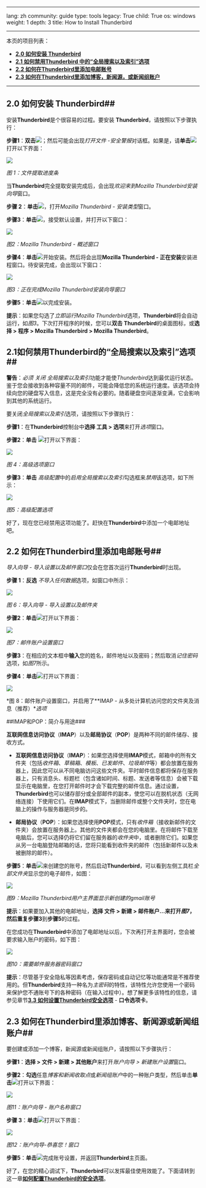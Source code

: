 

---

lang: zh
community: guide
type: tools
legacy: True
child: True
os: windows
weight: 1
depth: 3
title: How to Install Thunderbird

---

本页的项目列表：

- [**2.0 如何安装 Thunderbird**](#2.0)
- [**2.1 如何禁用Thunderbird 中的“全局搜索以及索引”选项**](#2.1)
- [**2.2 如何在Thunderbird里添加电邮账号**](#2.2)
- [**2.3 如何在Thunderbird里添加博客，新闻源，或新闻组账户**](#2.3)

-------

<a name="2.0"></a>
## 2.0 如何安装 Thunderbird##

安装**Thunderbird**是个很容易的过程。要安装 **Thunderbird**，请按照以下步骤执行：

**步骤1**：**双击**![](/sbox/screen/thunderbird-zh/01.png)；然后可能会出现*打开文件 -安全警报*对话框。如果是，请**单击**![](/sbox/screen/thunderbird-zh/02.png)打开以下界面：

![](/sbox/screen/thunderbird-zh/03.png)

*图 1：文件提取进度条*

当**Thunderbird**完全提取安装完成后，会出现*欢迎来到Mozilla Thunderbird安装向导*窗口。

**步骤 2**：**单击**![](/sbox/screen/thunderbird-zh/04.png)，打开*Mozilla Thunderbird - 安装类型*窗口。

**步骤3**：**单击**![](/sbox/screen/thunderbird-zh/04.png)，接受默认设置，并打开以下窗口：

![](/sbox/screen/thunderbird-zh/05.png)

*图2：Mozilla Thunderbird - 概述窗口*

**步骤4**：**单击**![](/sbox/screen/thunderbird-zh/06.png)开始安装。然后将会出现**Mozilla Thunderbird - 正在安装**安装进程窗口。待安装完成，会出现以下窗口：

![](/sbox/screen/thunderbird-zh/07.png)

*图3：正在完成Mozilla Thunderbird安装向导窗口*

**步骤5**：**单击**![](/sbox/screen/thunderbird-zh/08.png)以完成安装。

**提示**：如果您勾选了*立即运行Mozilla Thunderbird*选项，**Thunderbird**将会自动运行，如*图3*。下次打开程序的时候，您可以**双击** **Thunderbird**的桌面图标，或**选择 > 程序 > Mozilla Thunderbird > Mozilla Thunderbird**。

<a name="2.1"></a>
## 2.1如何禁用Thunderbird的“全局搜索以及索引”选项##

**警告**：*必须* *关闭* *全局搜索以及索引*功能才能使*Thunderbird*达到最优运行状态。鉴于您会接收到各种容量不同的邮件，可能会降低您的系统运行速度。该选项会持续向您的硬盘写入信息，这是完全没有必要的。随着硬盘空间逐渐变满，它会影响到其他的系统运行。

要关闭*全局搜索以及索引*选项，请按照以下步骤执行：

**步骤1**：在**Thunderbird**控制台中**选择 工具 > 选项**来打开*选项*窗口。

**步骤2**：**单击** ![](/sbox/screen/thunderbird-zh/09.png)打开以下界面：

![](/sbox/screen/thunderbird-zh/10.png)

*图 4：高级选项窗口*

**步骤3**：**单击** *高级配置*中的*启用全局搜索以及索引*勾选框来*禁用*该选项，如下所示：

![](/sbox/screen/thunderbird-zh/11.png)

*图5：高级配置选项*

好了，现在您已经禁用这项功能了。赶快在**Thunderbird**中添加一个电邮地址吧。

<a name="2.2"></a>
## 2.2 如何在Thunderbird里添加电邮账号## 

*导入向导 - 导入设置以及邮件窗口*仅会在您首次运行**Thunderbird**时出现。

**步骤 1**：**反选** *不导入任何数据*选项，如窗口中所示：
 
![](/sbox/screen/thunderbird-zh/12.png)

*图 6：导入向导 - 导入设置以及邮件夹*

**步骤2**：**单击**![](/sbox/screen/thunderbird-zh/04.png)打开以下界面：

![](/sbox/screen/thunderbird-zh/13.png)

*图7：邮件账户设置窗口*

**步骤3**：在相应的文本框中**输入**您的姓名，邮件地址以及密码；然后取消*记住密码*选项，如*图7*所示。

**步骤4**：**单击**![](/sbox/screen/thunderbird-zh/14.png)打开以下界面：

![](/sbox/screen/thunderbird-zh/15.png)

*图 8：邮件账户设置窗口，并启用了**IMAP - 从多处计算机访问您的文件夹及消息（推荐）**选项*

##IMAP和POP：简介与用途###

**互联网信息访问协议**（**IMAP**）以及**邮局协议**（**POP**）是两种不同的邮件储存、接收方式。

- **互联网信息访问协议**（**IMAP**）：如果您选择使用**IMAP**模式，邮箱中的所有文件夹（包括*收件箱*、*草稿箱*、*模板*、*已发邮件*、*垃圾邮件*等）都会放置在服务器上，因此您可以从不同电脑访问这些文件夹。平时邮件信息都将保存在服务器上，只有消息头、标题栏（包含诸如时间、标题、发送者等信息）会被下载显示在电脑里，在您打开邮件时才会下载完整的邮件信息。通过设置，**Thunderbird**也可以储存部分或全部邮件的副本，使您可以在脱机状态（无网络连接）下使用它们。在**IMAP**模式下，当删除邮件或整个文件夹时，您在电脑上的操作与服务器是同步的。


- **邮局协议**（**POP**）：如果您选择使用**POP**模式，只有*收件箱*（接收新邮件的文件夹）会放置在服务器上。其他的文件夹都会在您的电脑里。在将邮件下载至电脑后，您可以选择仍将它们留在服务器的*收件夹*中，或者删除它们。如果您从另一台电脑登陆邮箱的话，您将只能看到收件夹的邮件（包括新邮件以及未被删除的邮件）。

**步骤5**：**单击**![](/sbox/screen/thunderbird-zh/16.png)来创建您的账号，然后启动**Thunderbird**，可以看到左侧工具栏*全部文件夹*显示您的电子邮件，如图：

![](/sbox/screen/thunderbird-zh/17.png)

*图9：Mozilla Thunderbird用户主界面显示新创建的gmail账号*

**提示**：如果要加入其他的电邮地址，**选择 文件 > 新建 > 邮件账户...**来打开*图7*，然后重复**步骤3**到**步骤5**的过程。

在您成功在**Thunderbird**中添加了电邮地址以后，下次再打开主界面时，您会被要求输入账户的密码，如下图：

![](/sbox/screen/thunderbird-zh/20.png)

*图10：需要邮件服务器密码窗口*

**提示**：尽管基于安全隐私等因素考虑，保存密码或自动记忆等功能通常是不推荐使用的。但**Thunderbird**支持一种名为*主密码*的特性，该特性允许您使用一个密码来保护您不通账号下的各种密码（在输入过程中）。想了解更多该特性的信息，请参见章节[**3.3 如何设置Thunderbird安全选项**](/zh/thunderbird_security#3.3) - **口令选项卡**。

<a name="2.3"></a>
## 2.3 如何在Thunderbird里添加博客、新闻源或新闻组账户##

要创建或添加一个博客，新闻源或新闻组账户，请按照以下步骤执行：

**步骤1**：**选择 > 文件 > 新建 > 其他账户**来打开*账户向导 > 新建账户设置*窗口。

**步骤2**：**勾选**任意*博客和新闻收取点*或*新闻组账户*中的一种账户类型，然后单击**单击**![](/sbox/screen/thunderbird-zh/04.png)打开以下界面：

![](/sbox/screen/thunderbird-zh/21.png)

*图11：账户向导 - 账户名称窗口*

**步骤 3**：**单击**![](/sbox/screen/thunderbird-zh/04.png)打开以下界面：

![](/sbox/screen/thunderbird-zh/22.png)

*图12：账户向导-恭喜您！窗口*

**步骤5**：**单击**![](/sbox/screen/thunderbird-zh/08.png)完成账号设置，并返回**Thunderbird**主页面。

好了，在您的精心调试下，**Thunderbird**可以发挥最佳使用效能了。下面请转到这一章[**如何配置Thunderbird的安全选项**](/zh/thunderbird_security)。


